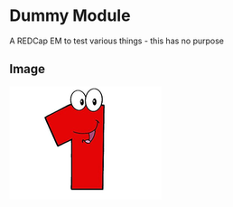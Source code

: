 # Dummy Module

A REDCap EM to test various things - this has no purpose

## Image

![One](img/1.png "One")
